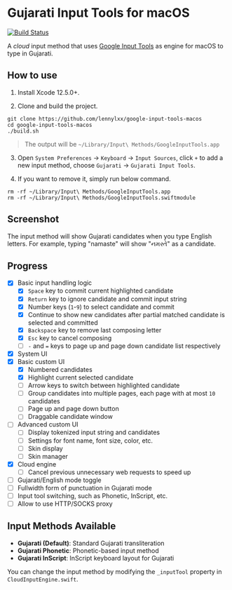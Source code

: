 # Gujarati Input Tools for macOS

[![Build Status](https://github.com/lennylxx/google-input-tools-macos/actions/workflows/build.yml/badge.svg?branch=main)](https://github.com/lennylxx/google-input-tools-macos/actions/workflows/build.yml?query=branch%3Amain)

A *cloud* input method that uses [Google Input Tools](https://www.google.com/inputtools/) as engine for macOS to type in Gujarati.

## How to use

1. Install Xcode 12.5.0+.

2. Clone and build the project.

  ```
  git clone https://github.com/lennylxx/google-input-tools-macos
  cd google-input-tools-macos
  ./build.sh
  ``` 

> The output will be `~/Library/Input\ Methods/GoogleInputTools.app`

3. Open `System Preferences` -> `Keyboard` -> `Input Sources`, click `+` to add a new input method, choose `Gujarati` -> `Gujarati Input Tools`.

4. If you want to remove it, simply run below command.

  ```
  rm -rf ~/Library/Input\ Methods/GoogleInputTools.app
  rm -rf ~/Library/Input\ Methods/GoogleInputTools.swiftmodule
  ```

## Screenshot
The input method will show Gujarati candidates when you type English letters. For example, typing "namaste" will show "નમસ્તે" as a candidate.

## Progress

- [x] Basic input handling logic
  - [x] `Space` key to commit current highlighted candidate
  - [x] `Return` key to ignore candidate and commit input string
  - [x] Number keys (`1`-`9`) to select candidate and commit
  - [x] Continue to show new candidates after partial matched candidate is selected and committed
  - [x] `Backspace` key to remove last composing letter
  - [x] `Esc` key to cancel composing
  - [ ] `-` and `=` keys to page up and page down candidate list respectively
- [x] System UI
- [x] Basic custom UI
  - [x] Numbered candidates
  - [x] Highlight current selected candidate
  - [ ] Arrow keys to switch between highlighted candidate
  - [ ] Group candidates into multiple pages, each page with at most `10` candidates
  - [ ] Page up and page down button
  - [ ] Draggable candidate window
- [ ] Advanced custom UI
  - [ ] Display tokenized input string and candidates
  - [ ] Settings for font name, font size, color, etc.
  - [ ] Skin display
  - [ ] Skin manager
- [x] Cloud engine
  - [ ] Cancel previous unnecessary web requests to speed up
- [ ] Gujarati/English mode toggle
- [ ] Fullwidth form of punctuation in Gujarati mode
- [ ] Input tool switching, such as Phonetic, InScript, etc.
- [ ] Allow to use HTTP/SOCKS proxy

## Input Methods Available

- **Gujarati (Default)**: Standard Gujarati transliteration
- **Gujarati Phonetic**: Phonetic-based input method
- **Gujarati InScript**: InScript keyboard layout for Gujarati

You can change the input method by modifying the `_inputTool` property in `CloudInputEngine.swift`.